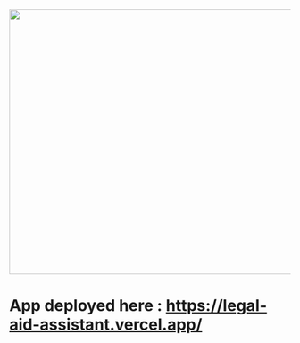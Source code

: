 <div align="center">
<img width="1200" height="475" alt="GHBanner" src="https://media.istockphoto.com/id/1491771681/photo/lady-justice-in-law-office.jpg?s=612x612&w=0&k=20&c=nW9rwSkAQXB0xELIdxXxvInqE7zzg_QDFMCYR-N0KZQ=" />
</div>

# App deployed here : https://legal-aid-assistant.vercel.app/

